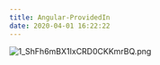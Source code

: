 ```yaml
---
title: Angular-ProvidedIn
date: 2020-04-01 16:22:22
---
```


![1_ShFh6mBX1IxCRD0CKKmrBQ.png](https://i.loli.net/2020/04/01/qvjyCc98O6lHnN7.png)

